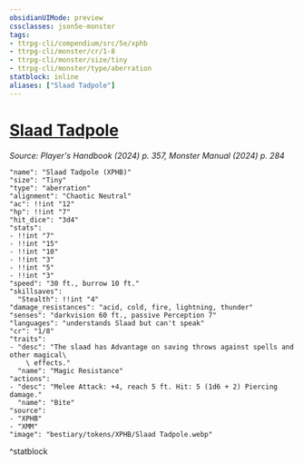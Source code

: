 ```yaml
---
obsidianUIMode: preview
cssclasses: json5e-monster
tags:
- ttrpg-cli/compendium/src/5e/xphb
- ttrpg-cli/monster/cr/1-8
- ttrpg-cli/monster/size/tiny
- ttrpg-cli/monster/type/aberration
statblock: inline
aliases: ["Slaad Tadpole"]
---
```

# [Slaad Tadpole](3-Compendium\CLI\bestiary\aberration/slaad-tadpole-xphb.md)
*Source: Player's Handbook (2024) p. 357, Monster Manual (2024) p. 284*  

```statblock
"name": "Slaad Tadpole (XPHB)"
"size": "Tiny"
"type": "aberration"
"alignment": "Chaotic Neutral"
"ac": !!int "12"
"hp": !!int "7"
"hit_dice": "3d4"
"stats":
- !!int "7"
- !!int "15"
- !!int "10"
- !!int "3"
- !!int "5"
- !!int "3"
"speed": "30 ft., burrow 10 ft."
"skillsaves":
  "Stealth": !!int "4"
"damage_resistances": "acid, cold, fire, lightning, thunder"
"senses": "darkvision 60 ft., passive Perception 7"
"languages": "understands Slaad but can't speak"
"cr": "1/8"
"traits":
- "desc": "The slaad has Advantage on saving throws against spells and other magical\
    \ effects."
  "name": "Magic Resistance"
"actions":
- "desc": "Melee Attack: +4, reach 5 ft. Hit: 5 (1d6 + 2) Piercing damage."
  "name": "Bite"
"source":
- "XPHB"
- "XMM"
"image": "bestiary/tokens/XPHB/Slaad Tadpole.webp"
```
^statblock